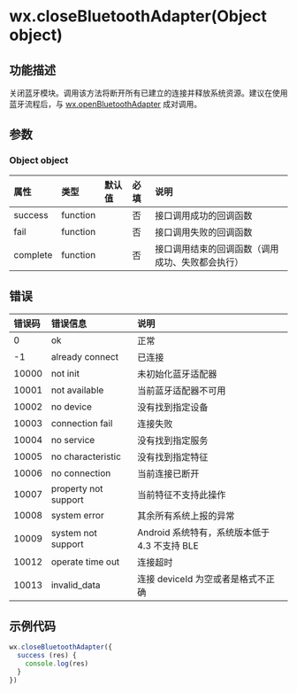 # wx.closeBluetoothAdapter(Object object)

## 功能描述

关闭蓝牙模块。调用该方法将断开所有已建立的连接并释放系统资源。建议在使用蓝牙流程后，与 [wx.openBluetoothAdapter](./openBluetoothAdapter.md) 成对调用。

## 参数

### Object object

| 属性     | 类型     | 默认值 | 必填 | 说明                                             |
| :------- | :------- | :----- | :--- | :----------------------------------------------- |
| success  | function |        | 否   | 接口调用成功的回调函数                           |
| fail     | function |        | 否   | 接口调用失败的回调函数                           |
| complete | function |        | 否   | 接口调用结束的回调函数（调用成功、失败都会执行） |

## 错误

| 错误码 | 错误信息             | 说明                                          |
| :----- | :------------------- | :-------------------------------------------- |
| 0      | ok                   | 正常                                          |
| -1     | already connect      | 已连接                                        |
| 10000  | not init             | 未初始化蓝牙适配器                            |
| 10001  | not available        | 当前蓝牙适配器不可用                          |
| 10002  | no device            | 没有找到指定设备                              |
| 10003  | connection fail      | 连接失败                                      |
| 10004  | no service           | 没有找到指定服务                              |
| 10005  | no characteristic    | 没有找到指定特征                              |
| 10006  | no connection        | 当前连接已断开                                |
| 10007  | property not support | 当前特征不支持此操作                          |
| 10008  | system error         | 其余所有系统上报的异常                        |
| 10009  | system not support   | Android 系统特有，系统版本低于 4.3 不支持 BLE |
| 10012  | operate time out     | 连接超时                                      |
| 10013  | invalid_data         | 连接 deviceId 为空或者是格式不正确            |

## 示例代码

```js
wx.closeBluetoothAdapter({
  success (res) {
    console.log(res)
  }
})
```